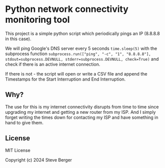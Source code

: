 # Python network connectivity monitoring tool

This project is a simple python script which periodically pings an IP (8.8.8.8 in this case).

We will ping Google's DNS server every 5 seconds `time.sleep(5)` with the subprocess function `subprocess.run(["ping", "-c", "1", "8.8.8.8"], stdout=subprocess.DEVNULL, stderr=subprocess.DEVNULL, check=True)` and check if there is an active internet connection.

If there is not - the script will open or write a CSV file and append the Timestamps for the Start Interruption and End Interruption.

## Why?

The use for this is my internet connectivity disrupts from time to time since upgrading my internet and getting a new router from my ISP.
And I simply forget writing the times down for contacting my ISP and have something in hand to give them.

## License

MIT License

Copyright (c) 2024 Steve Berger
